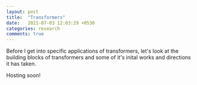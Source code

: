 ```yaml
---
layout: post
title:  "Transformers"
date:   2021-07-03 12:03:29 +0530
categories: research
comments: true
---
```

Before I get into specific applications of transformers, let's look at the building blocks of transformers and some of it's inital works and directions it has taken.

<!--more-->
Hosting soon!
